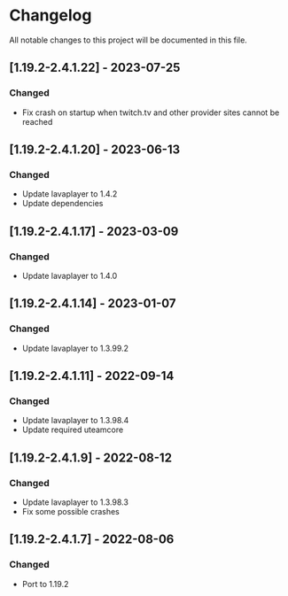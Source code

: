 # Changelog
All notable changes to this project will be documented in this file.

## [1.19.2-2.4.1.22] - 2023-07-25
### Changed
 - Fix crash on startup when twitch.tv and other provider sites cannot be reached

## [1.19.2-2.4.1.20] - 2023-06-13
### Changed
 - Update lavaplayer to 1.4.2
 - Update dependencies

## [1.19.2-2.4.1.17] - 2023-03-09
### Changed
 - Update lavaplayer to 1.4.0

## [1.19.2-2.4.1.14] - 2023-01-07
### Changed
 - Update lavaplayer to 1.3.99.2

## [1.19.2-2.4.1.11] - 2022-09-14
### Changed
 - Update lavaplayer to 1.3.98.4
 - Update required uteamcore

## [1.19.2-2.4.1.9] - 2022-08-12
### Changed
 - Update lavaplayer to 1.3.98.3
 - Fix some possible crashes

## [1.19.2-2.4.1.7] - 2022-08-06
### Changed
 - Port to 1.19.2